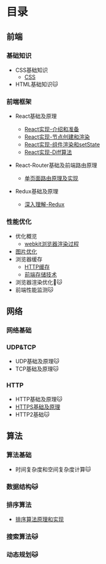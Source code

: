 # 目录

## 前端

### 基础知识
- CSS基础知识
  - [CSS](https://github.com/xwchris/blog/issues/6)
- HTML基础知识🐱

### 前端框架
- React基础及原理
  - [React实现-介绍和准备](https://github.com/xwchris/blog/issues/41)
  - [React实现-节点创建和渲染](https://github.com/xwchris/blog/issues/42)
  - [React实现-组件渲染和setState](https://github.com/xwchris/blog/issues/43)
  - [React实现-Diff算法](https://github.com/xwchris/blog/issues/44)

- React-Router基础及前端路由原理
  - [单页面路由原理及实现](https://github.com/xwchris/blog/issues/52)

- Redux基础及原理
  - [深入理解-Redux](https://github.com/xwchris/blog/issues/67)

### 性能优化
- 优化概览
  - [webkit浏览器渲染过程](https://github.com/xwchris/blog/issues/62)
- [图片优化](https://github.com/xwchris/blog/issues/63)
- 浏览器缓存
  - [HTTP缓存](https://github.com/xwchris/blog/issues/20)
  - [前端存储技术](https://github.com/xwchris/blog/issues/50)
- 浏览器渲染优化🐱
- 前端性能监测🐱

## 网络

### 网络基础

### UDP&TCP
- UDP基础及原理🐱
- TCP基础及原理🐱

### HTTP
- HTTP基础及原理🐱
- [HTTPS基础及原理](https://github.com/xwchris/blog/issues/17)
- HTTP2基础🐱

## 算法

### 算法基础
- 时间复杂度和空间复杂度计算🐱

### 数据结构🐱

### 排序算法
- [排序算法原理和实现](https://github.com/xwchris/blog/issues/7)

### 搜索算法🐱

### 动态规划🐱
